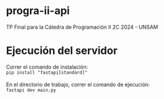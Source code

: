# progra-ii-api
TP Final para la Cátedra de Programación II 2C 2024 - UNSAM

# Ejecución del servidor
Correr el comando de instalación: <br />
  `pip install "fastapi[standard]"` <br /><br />
En el directorio de trabajo, correr el comando de ejecución: <br />
  `fastapi dev main.py`
